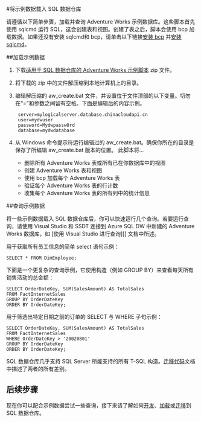 <properties
   pageTitle="将示例数据载入 SQL 数据仓库 | Azure"
   description="将示例数据载入 SQL 数据仓库"
   services="sql-data-warehouse"
   documentationCenter="NA"
   authors="lodipalm"
   manager="barbkess"
   editor=""/>  


<tags
   ms.service="sql-data-warehouse"
   ms.devlang="NA"
   ms.topic="article"
   ms.tgt_pltfrm="NA"
   ms.workload="data-services"
   ms.date="08/16/2016"
   wacn.date="10/17/2016"
   ms.author="lodipalm;barbkess;sonyama"/>  


#将示例数据载入 SQL 数据仓库

请遵循以下简单步骤，加载并查询 Adventure Works 示例数据库。这些脚本首先使用 sqlcmd 运行 SQL，这会创建表和视图。创建了表之后，脚本会使用 bcp 加载数据。如果还没有安装 sqlcmd和 bcp，请单击以下链接[安装 bcp][] 并[安装 sqlcmd][]。

##加载示例数据

1. 下载[适用于 SQL 数据仓库的 Adventure Works 示例脚本][] zip 文件。

2. 将下载的 zip 中的文件解压缩到本地计算机上的目录。

3. 编辑解压缩的 aw\_create.bat 文件，并设置位于文件顶部的以下变量。切勿在“=”和参数之间留有空格。下面是编辑后的内容示例。

        server=mylogicalserver.database.chinacloudapi.cn
        user=mydwuser
        password=Mydwpassw0rd
        database=mydwdatabase
    

4. 从 Windows 命令提示符运行编辑过的 aw\_create.bat。确保你所在的目录是保存了所编辑 aw\_create.bat 版本的位置。
此脚本将...
	* 删除所有 Adventure Works 表或所有已在你数据库中的视图
	* 创建 Adventure Works 表和视图
	* 使用 bcp 加载每个 Adventure Works 表
	* 验证每个 Adventure Works 表的行计数
	* 收集每个 Adventure Works 表的所有列中的统计信息


##查询示例数据

将一些示例数据载入 SQL 数据仓库后，你可以快速运行几个查询。若要运行查询，请使用 Visual Studio 和 SSDT 连接到 Azure SQL DW 中新建的 Adventure Works 数据库，如 [使用 Visual Studio 进行查询][] 文档中所述。

用于获取所有员工信息的简单 select 语句示例：


    SELECT * FROM DimEmployee;

下面是一个更复杂的查询示例，它使用构造（例如 GROUP BY）来查看每天所有销售活动的总金额：


    SELECT OrderDateKey, SUM(SalesAmount) AS TotalSales
    FROM FactInternetSales
    GROUP BY OrderDateKey
    ORDER BY OrderDateKey;


用于筛选出特定日期之前的订单的 SELECT 与 WHERE 子句示例：

    SELECT OrderDateKey, SUM(SalesAmount) AS TotalSales
    FROM FactInternetSales
    WHERE OrderDateKey > '20020801'
    GROUP BY OrderDateKey
    ORDER BY OrderDateKey;

SQL 数据仓库几乎支持 SQL Server 所能支持的所有 T-SQL 构造。[迁移代码][]文档中描述了两者的所有差别。

## 后续步骤
现在你可以配合示例数据尝试一些查询，接下来请了解如何[开发][]、[加载][]或[迁移][]到 SQL 数据仓库。

<!--Image references-->


<!--Article references-->
[迁移]: /documentation/articles/sql-data-warehouse-overview-migrate/
[开发]: /documentation/articles/sql-data-warehouse-overview-develop/
[加载]: /documentation/articles/sql-data-warehouse-overview-load/
[连接]: /documentation/articles/sql-data-warehouse-query-visual-studio/
[迁移代码]: /documentation/articles/sql-data-warehouse-migrate-code/
[安装 bcp]: /documentation/articles/sql-data-warehouse-load-with-bcp/
[安装 sqlcmd]: /documentation/articles/sql-data-warehouse-get-started-connect-sqlcmd/

<!--Other Web references-->

[适用于 SQL 数据仓库的 Adventure Works 示例脚本]: https://migrhoststorage.blob.core.windows.net/sqldwsample/AdventureWorksSQLDW2012.zip

<!---HONumber=Mooncake_1010_2016-->